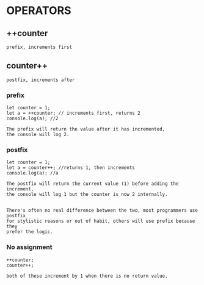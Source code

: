 # OPERATORS

## ++counter
```
prefix, increments first
```

## counter++
```
postfix, increments after
```

### prefix
```
let counter = 1;
let a = ++counter; // increments first, returns 2
console.log(a); //2

The prefix will return the value after it has incremented,
the console will log 2.
```

### postfix
```
let counter = 1;
let a = counter++; //returns 1, then increments
console.log(a); //a

The postfix will return the current value (1) before adding the increment,
the console will log 1 but the counter is now 2 internally.


There's often no real difference between the two, most programmers use postfix
for stylistic reasons or out of habit, others will use prefix because they
prefer the logic.
```



### No assignment
```
++counter;
counter++;

both of these increment by 1 when there is no return value.
```

